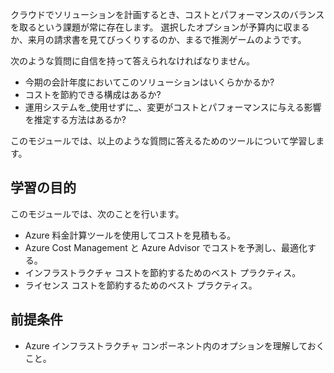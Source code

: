 クラウドでソリューションを計画するとき、コストとパフォーマンスのバランスを取るという課題が常に存在します。 選択したオプションが予算内に収まるか、来月の請求書を見てびっくりするのか、まるで推測ゲームのようです。

次のような質問に自信を持って答えられなければなりません。

- 今期の会計年度においてこのソリューションはいくらかかるか? 
- コストを節約できる構成はあるか? 
- 運用システムを_使用せずに_、変更がコストとパフォーマンスに与える影響を推定する方法はあるか?

このモジュールでは、以上のような質問に答えるためのツールについて学習します。

## <a name="learning-objectives"></a>学習の目的
このモジュールでは、次のことを行います。

- Azure 料金計算ツールを使用してコストを見積もる。
- Azure Cost Management と Azure Advisor でコストを予測し、最適化する。
- インフラストラクチャ コストを節約するためのベスト プラクティス。
- ライセンス コストを節約するためのベスト プラクティス。

## <a name="prerequisite"></a>前提条件 
- Azure インフラストラクチャ コンポーネント内のオプションを理解しておくこと。 

